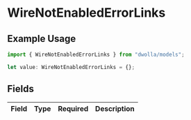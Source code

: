 # WireNotEnabledErrorLinks

## Example Usage

```typescript
import { WireNotEnabledErrorLinks } from "dwolla/models";

let value: WireNotEnabledErrorLinks = {};
```

## Fields

| Field       | Type        | Required    | Description |
| ----------- | ----------- | ----------- | ----------- |
